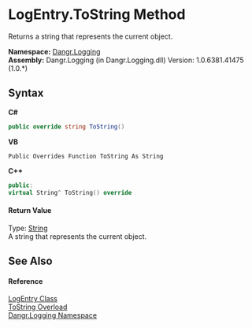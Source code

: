 # LogEntry.ToString Method 
 

Returns a string that represents the current object.

**Namespace:**&nbsp;<a href="N_Dangr_Logging">Dangr.Logging</a><br />**Assembly:**&nbsp;Dangr.Logging (in Dangr.Logging.dll) Version: 1.0.6381.41475 (1.0.*)

## Syntax

**C#**<br />
``` C#
public override string ToString()
```

**VB**<br />
``` VB
Public Overrides Function ToString As String
```

**C++**<br />
``` C++
public:
virtual String^ ToString() override
```


#### Return Value
Type: <a href="http://msdn2.microsoft.com/en-us/library/s1wwdcbf" target="_blank">String</a><br />A string that represents the current object.

## See Also


#### Reference
<a href="T_Dangr_Logging_LogEntry">LogEntry Class</a><br /><a href="Overload_Dangr_Logging_LogEntry_ToString">ToString Overload</a><br /><a href="N_Dangr_Logging">Dangr.Logging Namespace</a><br />